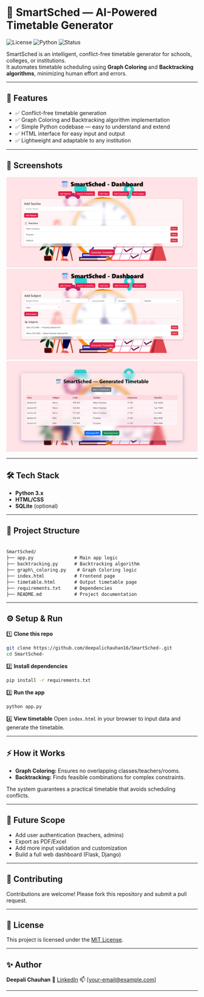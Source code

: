 
# 📅 SmartSched — AI-Powered Timetable Generator

![License](https://img.shields.io/badge/License-MIT-blue.svg)
![Python](https://img.shields.io/badge/Python-3.x-blue.svg)
![Status](https://img.shields.io/badge/Status-Active-brightgreen)

SmartSched is an intelligent, conflict-free timetable generator for schools, colleges, or institutions.  
It automates timetable scheduling using **Graph Coloring** and **Backtracking algorithms**, minimizing human effort and errors.

---

## 🚀 Features

- ✅ Conflict-free timetable generation
- ✅ Graph Coloring and Backtracking algorithm implementation
- ✅ Simple Python codebase — easy to understand and extend
- ✅ HTML interface for easy input and output
- ✅ Lightweight and adaptable to any institution

---

## 📸 Screenshots

![Timetable Example](images/screenshot1.png)
![Timetable Example](images/screenshot2.png)
![Timetable Example](images/screenshot3.png)

---

## 🛠️ Tech Stack

- **Python 3.x**
- **HTML/CSS**
- **SQLite** (optional)

---

## 📂 Project Structure

```

SmartSched/
├── app.py               # Main app logic
├── backtracking.py      # Backtracking algorithm
├── graph\_coloring.py    # Graph Coloring logic
├── index.html           # Frontend page
├── timetable.html       # Output timetable page
├── requirements.txt     # Dependencies
├── README.md            # Project documentation

````

---

## ⚙️ Setup & Run

1️⃣ **Clone this repo**
```bash
git clone https://github.com/deepalichauhan16/SmartSched-.git
cd SmartSched-
````

2️⃣ **Install dependencies**

```bash
pip install -r requirements.txt
```

3️⃣ **Run the app**

```bash
python app.py
```

4️⃣ **View timetable**
Open `index.html` in your browser to input data and generate the timetable.

---

## ⚡ How it Works

* **Graph Coloring:** Ensures no overlapping classes/teachers/rooms.
* **Backtracking:** Finds feasible combinations for complex constraints.

The system guarantees a practical timetable that avoids scheduling conflicts.

---

## 📌 Future Scope

* Add user authentication (teachers, admins)
* Export as PDF/Excel
* Add more input validation and customization
* Build a full web dashboard (Flask, Django)

---

## 🤝 Contributing

Contributions are welcome! Please fork this repository and submit a pull request.

---

## 📜 License

This project is licensed under the [MIT License](LICENSE).

---

## ✨ Author

**Deepali Chauhan**
🔗 [LinkedIn](https://www.linkedin.com/)
📫 \[[your-email@example.com](mailto:your-email@example.com)]

---

